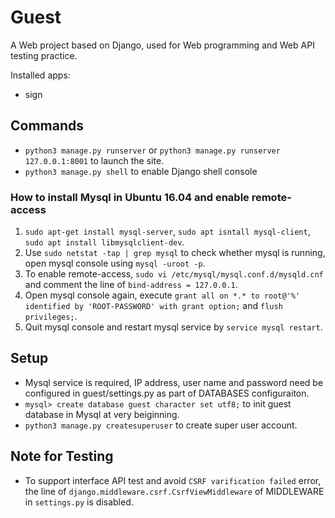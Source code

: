 # Guest

A Web project based on Django, used for Web programming and Web API testing practice.

Installed apps:

- sign

## Commands

- `python3 manage.py runserver` or `python3 manage.py runserver 127.0.0.1:8001` to launch the site.
- `python3 manage.py shell` to enable Django shell console

### How to install Mysql in Ubuntu 16.04 and enable remote-access

1. `sudo apt-get install mysql-server`, `sudo apt isntall mysql-client`, `sudo apt install libmysqlclient-dev`.
2. Use `sudo netstat -tap | grep mysql` to check whether mysql is running, open mysql console using `mysql -uroot -p`.
3. To enable remote-access, `sudo vi /etc/mysql/mysql.conf.d/mysqld.cnf` and comment the line of `bind-address = 127.0.0.1`.
4. Open mysql console again, execute `grant all on *.* to root@'%' identified by 'ROOT-PASSWORD' with grant option;` and `flush privileges;`.
5. Quit mysql console and restart mysql service by `service mysql restart`.

## Setup

- Mysql service is required, IP address, user name and password need be configured in guest/settings.py as part of DATABASES configuraiton.
- `mysql> create database guest character set utf8;` to init guest database in Mysql at very beiginning.
- `python3 manage.py createsuperuser` to create super user account.

## Note for Testing

- To support interface API test and avoid `CSRF varification failed` error, the line of `django.middleware.csrf.CsrfViewMiddleware` of MIDDLEWARE in `settings.py` is disabled.
